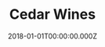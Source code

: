 ---
title: Cedar Wines
metaDescription:
date: 2018-01-01T00:00:00.000Z
summary: eCommerce website for Cedar Wines. The site includes wines sorted by region allowing for an easy shopping experience for the customer.
link: https://cedarwines.com/
buttonText: Visit Site
image: /static/img/projects/caspian/cedarwines.png
tags:
  - WordPress
  - WooCommerce
  - HTML
  - CSS
  - jQuery
---
